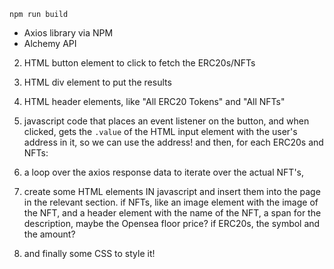 `npm run build`

- Axios library via NPM
- Alchemy API

<!-- User should be able to input their address into a search box in HTML and click a button to display their NFTs -->

<!-- 1. HTML input element of type text on the page -->

2. HTML button element to click to fetch the ERC20s/NFTs

3. HTML div element to put the results

4. HTML header elements, like "All ERC20 Tokens" and "All NFTs"

5. javascript code that places an event listener on the button, and when clicked, gets the `.value` of the HTML input element with the user's address in it, so we can use the address!
  and then, for each ERC20s and NFTs:

6. a loop over the axios response data to iterate over the actual NFT's,

7. create some HTML elements IN javascript and insert them into the page in the relevant section. if NFTs, like an image element with the image of the NFT, and a header element with the name of the NFT, a span for the description, maybe the Opensea floor price? if ERC20s, the symbol and the amount?

8. and finally some CSS to style it!